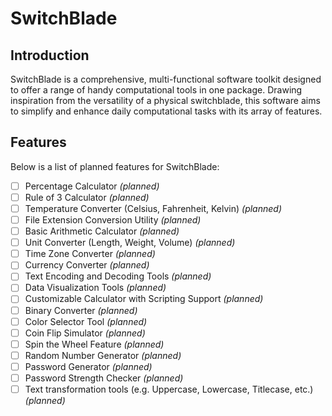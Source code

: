 # SwitchBlade

## Introduction
SwitchBlade is a comprehensive, multi-functional software toolkit designed to offer a range of handy computational tools in one package. Drawing inspiration from the versatility of a physical switchblade, this software aims to simplify and enhance daily computational tasks with its array of features.

## Features
Below is a list of planned features for SwitchBlade:

- [ ] Percentage Calculator *(planned)*
- [ ] Rule of 3 Calculator *(planned)*
- [ ] Temperature Converter (Celsius, Fahrenheit, Kelvin) *(planned)*
- [ ] File Extension Conversion Utility *(planned)*
- [ ] Basic Arithmetic Calculator *(planned)*
- [ ] Unit Converter (Length, Weight, Volume) *(planned)*
- [ ] Time Zone Converter *(planned)*
- [ ] Currency Converter *(planned)*
- [ ] Text Encoding and Decoding Tools *(planned)*
- [ ] Data Visualization Tools *(planned)*
- [ ] Customizable Calculator with Scripting Support *(planned)*
- [ ] Binary Converter *(planned)*
- [ ] Color Selector Tool *(planned)*
- [ ] Coin Flip Simulator *(planned)*
- [ ] Spin the Wheel Feature *(planned)*
- [ ] Random Number Generator *(planned)*
- [ ] Password Generator *(planned)*
- [ ] Password Strength Checker *(planned)*
- [ ] Text transformation tools (e.g. Uppercase, Lowercase, Titlecase, etc.) *(planned)*
